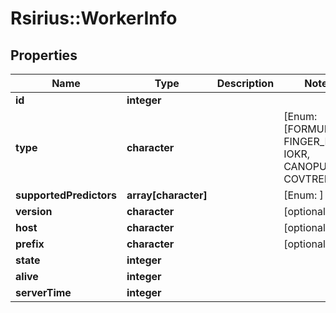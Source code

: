 # Rsirius::WorkerInfo


## Properties
Name | Type | Description | Notes
------------ | ------------- | ------------- | -------------
**id** | **integer** |  | 
**type** | **character** |  | [Enum: [FORMULA_ID, FINGER_ID, IOKR, CANOPUS, COVTREE]] 
**supportedPredictors** | **array[character]** |  | [Enum: ] 
**version** | **character** |  | [optional] 
**host** | **character** |  | [optional] 
**prefix** | **character** |  | [optional] 
**state** | **integer** |  | 
**alive** | **integer** |  | 
**serverTime** | **integer** |  | 


